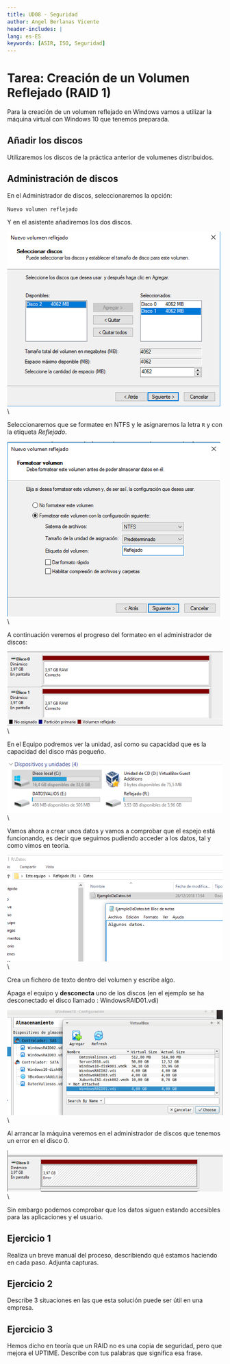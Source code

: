```yaml
---
title: UD08 - Seguridad
author: Angel Berlanas Vicente
header-includes: |
lang: es-ES
keywords: [ASIR, ISO, Seguridad]
---
```


# Tarea: Creación de un Volumen Reflejado (RAID 1)

Para la creación de un volumen reflejado en Windows vamos a utilizar la máquina virtual con Windows 10 que tenemos preparada.

## Añadir los discos

Utilizaremos los discos de la práctica anterior de volumenes distribuidos.

## Administración de discos

En el Administrador de discos, seleccionaremos la opción:

`Nuevo volumen reflejado`

Y en el asistente añadiremos los dos discos.

![Volumen Reflejado](CreacionDeRaidyVolumenes/CreacionVolumenReflejado01.png)
\ 

Seleccionaremos que se formatee en NTFS y le asignaremos la letra `R` y con la etiqueta _Reflejado_.

![Volumen Reflejado](CreacionDeRaidyVolumenes/CreacionVolumenReflejado02.png)
\ 

A continuación veremos el progreso del formateo en el administrador de discos:

![Volumen Reflejado](CreacionDeRaidyVolumenes/CreacionVolumenReflejado03.png)
\ 

En el Equipo podremos ver la unidad, así como su capacidad que es la  capacidad del disco más pequeño.

![Volumen Reflejado](CreacionDeRaidyVolumenes/CreacionVolumenReflejado04.png)
\ 

Vamos ahora a crear unos datos y vamos a comprobar que el espejo está funcionando, es decir que seguimos pudiendo acceder a los datos, tal y como vimos en teoria.

![Volumen Reflejado](CreacionDeRaidyVolumenes/CreacionVolumenReflejado05.png)
\ 

Crea un fichero de texto dentro del volumen y escribe algo.

Apaga el equipo y **desconecta** uno de los discos (en el ejemplo se ha desconectado el disco llamado : WindowsRAID01.vdi)

![Volumen Reflejado](CreacionDeRaidyVolumenes/CreacionVolumenReflejado12.png)
\ 

Al arrancar la máquina veremos en el administrador de discos que tenemos un error en el disco 0.

![Volumen Reflejado](CreacionDeRaidyVolumenes/CreacionVolumenReflejado07.png)
\ 

Sin embargo podemos comprobar que los datos siguen estando accesibles para las aplicaciones y el usuario.

## Ejercicio 1

Realiza un breve manual del proceso, describiendo qué estamos haciendo en cada paso. Adjunta capturas.

## Ejercicio 2

Describe 3 situaciones en las que esta solución puede ser útil en una empresa.

## Ejercicio 3

Hemos dicho en teoría que un RAID no es una copia de seguridad, pero que mejora el UPTIME. Describe con tus palabras que significa esa frase.
